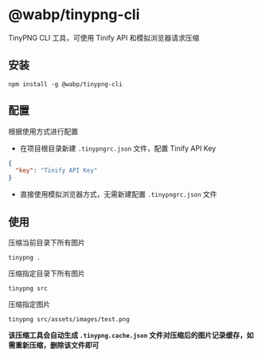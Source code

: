 # @wabp/tinypng-cli

TinyPNG CLI 工具，可使用 Tinify API 和模拟浏览器请求压缩

## 安装

```
npm install -g @wabp/tinypng-cli
```

## 配置

根据使用方式进行配置

- 在项目根目录新建 `.tinypngrc.json` 文件，配置 Tinify API Key

```json
{
  "key": "Tinify API Key"
}
```

- 直接使用模拟浏览器方式，无需新建配置 `.tinypngrc.json` 文件

## 使用

压缩当前目录下所有图片

```
tinypng .
```

压缩指定目录下所有图片

```
tinypng src
```

压缩指定图片

```
tinypng src/assets/images/test.png
```

**该压缩工具会自动生成 `.tinypng.cache.json` 文件对压缩后的图片记录缓存，如需重新压缩，删除该文件即可**
